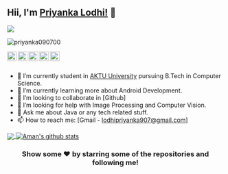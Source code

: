 ## Hii, I'm [Priyanka Lodhi!](https://www.linkedin.com/in/priyanka-lodhi-a60a56187/) 👋

<p align="left">
  <a href="https://github.com/priyanka090700"><img src="https://readme-typing-svg.herokuapp.com?color=170D92&lines=Self+Taught+Programmer+and+Developer;Hardworking%2C+Determined%2C+Passionate;Always+learning+new+skills&height=45"></a>
</p>


<p align="left"> <img src="https://komarev.com/ghpvc/?username=priyanka090700&label=Views&color=blue&style=plastic" alt="priyanka090700" /> </p>

<a href="https://twitter.com/Priyank75425766">  
  <img align="left" alt="Priyanka's Twitter" width="22px" src="https://cdn.jsdelivr.net/npm/simple-icons@v3/icons/twitter.svg" />
</a>
<a href="https://www.linkedin.com/in/priyanka-lodhi-a60a56187/">
  <img align="left" alt="Priyanka's Linkdein" width="22px" src="https://cdn.jsdelivr.net/npm/simple-icons@v3/icons/linkedin.svg" />
</a>
<a href="https://github.com/priyanka090700">
  <img align="left" alt="Priyanka's Github" width="22px" src="https://cdn.jsdelivr.net/npm/simple-icons@v3/icons/github.svg" />
</a>
<a href="https://t.me/">
  <img align="left" alt="Priyanka's Telegram" width="22px" src="https://cdn.jsdelivr.net/npm/simple-icons@v3/icons/telegram.svg" />
</a>
<a href="https://instagram.com//">
  <img align="left" alt="Priyanka's Instagram" width="22px" src="https://cdn.jsdelivr.net/npm/simple-icons@v3/icons/instagram.svg" />
</a>
<br/>
<br/>



- 🔭 I’m currently student in [AKTU University](https://aktu.ac.in/) pursuing B.Tech in Computer Science.
- 🌱 I’m currently learning more about Android Development.
- 👯 I’m looking to collaborate in [Github]
- 🤔 I’m looking for help with Image Processing and Computer Vision.
- 💬 Ask me about Java or any tech related stuff.
- 📫 How to reach me: [Gmail - lodhipriyanka907@gmail.com]



<a href="https://github.com/priyanka090700">
  <img align="center" src="https://github-readme-stats.vercel.app/api/top-langs/?username=priyanka090700&theme=light&hide_langs_below=1" />
</a>
<a href="https://github.com/priyanka090700">
 <img align="center" src="https://github-readme-stats.vercel.app/api?username=priyanka090700&show_icons=true&theme=light&line_height=27" alt="Aman's github stats"/>
</a>


<div align="center">

### Show some ❤️ by starring some of the repositories and following me!

</div>
